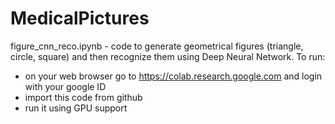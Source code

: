 # MedicalPictures
figure_cnn_reco.ipynb - code to generate geometrical figures (triangle, circle, square) and then recognize them 
using Deep Neural Network.
To run:
- on your web browser go to https://colab.research.google.com and login with your google ID
- import this code from github
- run it using GPU support
